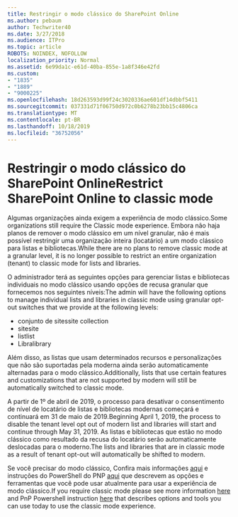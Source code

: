 ```yaml
---
title: Restringir o modo clássico do SharePoint Online
ms.author: pebaum
author: Techwriter40
ms.date: 3/27/2018
ms.audience: ITPro
ms.topic: article
ROBOTS: NOINDEX, NOFOLLOW
localization_priority: Normal
ms.assetid: 6e99da1c-e61d-40ba-855e-1a8f346e42fd
ms.custom:
- "1835"
- "1889"
- "9000225"
ms.openlocfilehash: 18d263593d99f24c3020336ae601df14dbbf5411
ms.sourcegitcommit: 037331d71f06750d972c0b6278b23bb15c4806ca
ms.translationtype: MT
ms.contentlocale: pt-BR
ms.lasthandoff: 10/18/2019
ms.locfileid: "36752056"
---
```

# <a name="restrict-sharepoint-online-to-classic-mode"></a><span data-ttu-id="b64d6-102">Restringir o modo clássico do SharePoint Online</span><span class="sxs-lookup"><span data-stu-id="b64d6-102">Restrict SharePoint Online to classic mode</span></span>

<span data-ttu-id="b64d6-103">Algumas organizações ainda exigem a experiência de modo clássico.</span><span class="sxs-lookup"><span data-stu-id="b64d6-103">Some organizations still require the Classic mode experience.</span></span> <span data-ttu-id="b64d6-104">Embora não haja planos de remover o modo clássico em um nível granular, não é mais possível restringir uma organização inteira (locatário) a um modo clássico para listas e bibliotecas.</span><span class="sxs-lookup"><span data-stu-id="b64d6-104">While there are no plans to remove classic mode at a granular level, it is no longer possible to restrict an entire organization (tenant) to classic mode for lists and libraries.</span></span>

<span data-ttu-id="b64d6-105">O administrador terá as seguintes opções para gerenciar listas e bibliotecas individuais no modo clássico usando opções de recusa granular que fornecemos nos seguintes níveis:</span><span class="sxs-lookup"><span data-stu-id="b64d6-105">The admin will have the following options to manage individual lists and libraries in classic mode using granular opt-out switches that we provide at the following levels:</span></span>

- <span data-ttu-id="b64d6-106">conjunto de sites</span><span class="sxs-lookup"><span data-stu-id="b64d6-106">site collection</span></span>
- <span data-ttu-id="b64d6-107">site</span><span class="sxs-lookup"><span data-stu-id="b64d6-107">site</span></span>
- <span data-ttu-id="b64d6-108">list</span><span class="sxs-lookup"><span data-stu-id="b64d6-108">list</span></span>
- <span data-ttu-id="b64d6-109">Libra</span><span class="sxs-lookup"><span data-stu-id="b64d6-109">library</span></span>

<span data-ttu-id="b64d6-110">Além disso, as listas que usam determinados recursos e personalizações que não são suportadas pela moderna ainda serão automaticamente alternadas para o modo clássico.</span><span class="sxs-lookup"><span data-stu-id="b64d6-110">Additionally, lists that use certain features and customizations that are not supported by modern will still be automatically switched to classic mode.</span></span>

<span data-ttu-id="b64d6-111">A partir de 1º de abril de 2019, o processo para desativar o consentimento de nível de locatário de listas e bibliotecas modernas começará e continuará em 31 de maio de 2019.</span><span class="sxs-lookup"><span data-stu-id="b64d6-111">Beginning April 1, 2019, the process to disable the tenant level opt out of modern list and libraries will start and continue through May 31, 2019.</span></span>  <span data-ttu-id="b64d6-112">As listas e bibliotecas que estão no modo clássico como resultado da recusa do locatário serão automaticamente deslocadas para o moderno.</span><span class="sxs-lookup"><span data-stu-id="b64d6-112">The lists and libraries that are in classic mode as a result of tenant opt-out will automatically be shifted to modern.</span></span>

<span data-ttu-id="b64d6-113">Se você precisar do modo clássico, Confira mais informações [aqui](https://techcommunity.microsoft.com/t5/Microsoft-SharePoint-Blog/Delivering-SharePoint-modern-experiences/ba-p/315023) e instruções do PowerShell do PNP [aqui](https://docs.microsoft.com/sharepoint/dev/transform/modernize-userinterface-lists-and-libraries-optout) que descrevem as opções e ferramentas que você pode usar atualmente para usar a experiência de modo clássico.</span><span class="sxs-lookup"><span data-stu-id="b64d6-113">If you require classic mode please see more information [here](https://techcommunity.microsoft.com/t5/Microsoft-SharePoint-Blog/Delivering-SharePoint-modern-experiences/ba-p/315023) and PnP Powershell instruction [here](https://docs.microsoft.com/sharepoint/dev/transform/modernize-userinterface-lists-and-libraries-optout) that describes options and tools you can use today to use the classic mode experience.</span></span>
